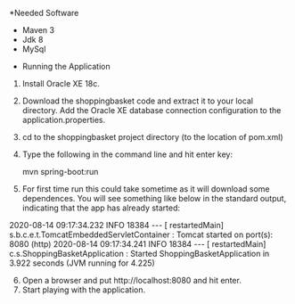 *Needed Software

- Maven 3
- Jdk 8
- MySql

* Running the Application

1. Install Oracle XE 18c.
2. Download the shoppingbasket code and extract it to your local directory. Add the Oracle XE database connection configuration to the application.properties. 

3. cd to the shoppingbasket project directory (to the location of pom.xml)
4. Type the following in the command line and hit enter key: 
  
   mvn spring-boot:run

5. For first time run this could take sometime as it will download some dependences. You will see something like below in the standard output, indicating that the app has already started:

2020-08-14 09:17:34.232  INFO 18384 --- [  restartedMain] s.b.c.e.t.TomcatEmbeddedServletContainer : Tomcat started on port(s): 8080 (http)
2020-08-14 09:17:34.241  INFO 18384 --- [  restartedMain] c.s.ShoppingBasketApplication            : Started ShoppingBasketApplication in 3.922 seconds (JVM running for 4.225)


6. Open a browser and put http://localhost:8080 and hit enter.
7. Start playing with the application.

